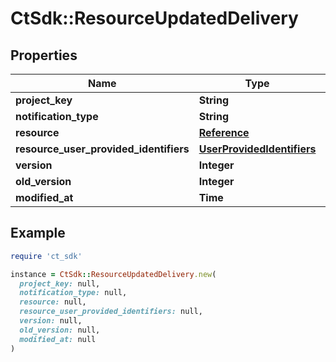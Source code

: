 # CtSdk::ResourceUpdatedDelivery

## Properties

| Name | Type | Description | Notes |
| ---- | ---- | ----------- | ----- |
| **project_key** | **String** |  |  |
| **notification_type** | **String** |  |  |
| **resource** | [**Reference**](Reference.md) |  |  |
| **resource_user_provided_identifiers** | [**UserProvidedIdentifiers**](UserProvidedIdentifiers.md) |  | [optional] |
| **version** | **Integer** |  | [optional] |
| **old_version** | **Integer** |  | [optional] |
| **modified_at** | **Time** |  | [optional] |

## Example

```ruby
require 'ct_sdk'

instance = CtSdk::ResourceUpdatedDelivery.new(
  project_key: null,
  notification_type: null,
  resource: null,
  resource_user_provided_identifiers: null,
  version: null,
  old_version: null,
  modified_at: null
)
```

